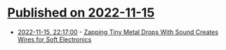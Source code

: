 # [Published on 2022-11-15](index.md)

* [2022-11-15, 22:17:00](https://soylentnews.org/article.pl?sid=22/11/15/0528205&from=rss) - [Zapping Tiny Metal Drops With Sound Creates Wires for Soft Electronics](https://soylentnews.org/article.pl?sid=22/11/15/0528205&from=rss)
